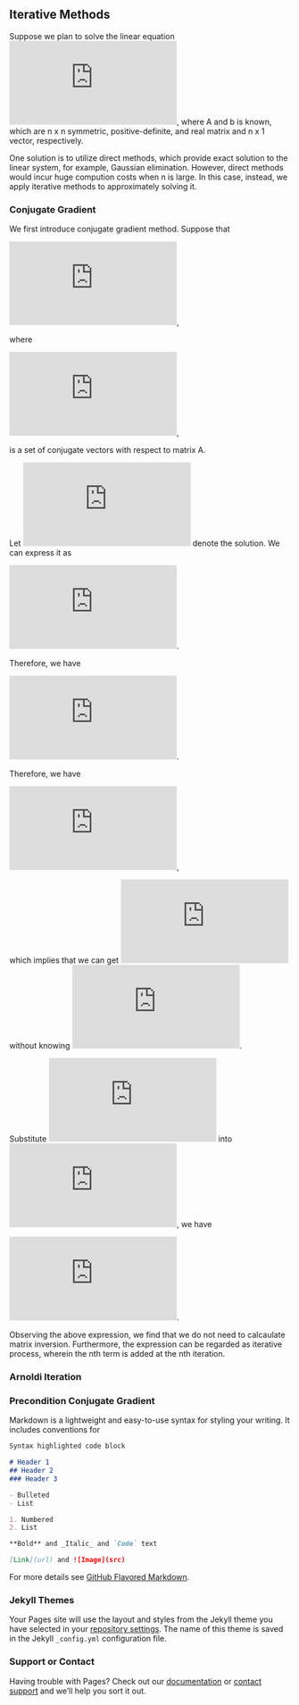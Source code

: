 ## Iterative Methods

Suppose we plan to solve the linear equation 
![Ax=b](https://latex.codecogs.com/gif.latex?%5Cbg_black%20%5Cmathbf%7BA%7D%5Cmathbf%7Bx%7D%20%3D%20%5Cmathbf%7Bb%7D),
where A and b is known, which are n x n symmetric, positive-definite, and real matrix and n x 1 vector, respectively.

One solution is to utilize direct methods, which provide exact solution to the linear system, for example, Gaussian elimination. However, direct methods would incur huge compution costs when n is large. In this case, instead, we apply iterative methods to approximately solving it.

### Conjugate Gradient

We first introduce conjugate gradient method. Suppose that 

![conjugate vectors p](https://latex.codecogs.com/gif.latex?%5Cbg_white%20%5Cmathbf%7BP%7D%20%3D%20%5Cleft%20%5C%7B%20%5Cmathbf%7BP_%7B1%7D%7D%2C%20...%2C%20%5Cmathbf%7BP_%7Bn%7D%7D%20%5Cright%20%5C%7D),

where 

![what are conjugate vectors](https://latex.codecogs.com/gif.latex?%5Cbg_white%20%5Cmathbf%7BP_%7Bi%7D%7D%5E%7B%5Ctextup%7BT%7D%7D%5Cmathbf%7BA%7D%5Cmathbf%7BP_%7Bj%7D%7D%2C%20%5C%3B%5Cforall%20%5C%3B%5Cmathbf%7Bi%7D%20%5Cneq%20%5Cmathbf%7Bj%7D),

is a set of conjugate vectors with respect to matrix A. 

Let ![x*](https://latex.codecogs.com/gif.latex?%5Cbg_white%20%5Ctextbf%7Bx%7D%5E%7B*%7D) denote the solution. We can express it as

![x* expression](https://latex.codecogs.com/gif.latex?%5Cbg_white%20%5Ctextbf%7Bx%7D%5E%7B*%7D%20%3D%5Calpha_%7B1%7D%5Ctextbf%7BP%7D_%7B1%7D&plus;...&plus;%5Calpha_%7Bn%7D%5Ctextbf%7BP%7D_%7Bn%7D).

Therefore, we have

![x* second expressin](https://latex.codecogs.com/gif.latex?P_%7Bi%7D%5E%7BT%7DAx%5E%7B*%7D%20%3D%20P_%7Bi%7D%5E%7BT%7DA%5Cleft%20%28%20%5Calpha_%7B1%7DP_%7B1%7D&plus;...&plus;%5Calpha_%7Bn%7DP_%7Bn%7D%20%5Cright%20%29%20%3D%20%5Calpha_%7Bi%7DP_%7Bi%7D%5E%7BT%7DAP_%7Bi%7D).

Therefore, we have 

![alpha](https://latex.codecogs.com/gif.latex?%5Calpha_%7Bi%7D%20%3D%20%5Cfrac%7BP_%7Bi%7D%5E%7BT%7DAx%5E%7B*%7D%7D%7BP_%7Bi%7D%5E%7BT%7DAP_%7Bi%7D%7D%20%3D%20%5Cfrac%7BP_%7Bi%7D%5E%7BT%7Db%7D%7BP_%7Bi%7D%5E%7BT%7DAP_%7Bi%7D%7D),

which implies that we can get  ![alpha_i](https://latex.codecogs.com/gif.latex?%5Calpha_%7Bi%7D)  without knowing ![x*](https://latex.codecogs.com/gif.latex?x%5E%7B*%7D).

Substitute  ![alpha_i](https://latex.codecogs.com/gif.latex?%5Calpha_%7Bi%7D)  into ![x*](https://latex.codecogs.com/gif.latex?x%5E%7B*%7D), we have

![x* final expression](https://latex.codecogs.com/gif.latex?x%5E%7B*%7D%20%3D%20%5Csum_%7Bi%3D1%7D%5E%7Bn%7D%5Cfrac%7BP_%7Bi%7D%5E%7BT%7Db%7D%7BP_%7Bi%7D%5E%7BT%7DAP_%7Bi%7D%7DP_%7Bi%7D).

Observing the above expression, we find that we do not need to calcaulate matrix inversion. Furthermore, the expression can be regarded as iterative process, wherein the nth term is added at the nth iteration.


### Arnoldi Iteration

### Precondition Conjugate Gradient

Markdown is a lightweight and easy-to-use syntax for styling your writing. It includes conventions for

```markdown
Syntax highlighted code block

# Header 1
## Header 2
### Header 3

- Bulleted
- List

1. Numbered
2. List

**Bold** and _Italic_ and `Code` text

[Link](url) and ![Image](src)
```

For more details see [GitHub Flavored Markdown](https://guides.github.com/features/mastering-markdown/).

### Jekyll Themes

Your Pages site will use the layout and styles from the Jekyll theme you have selected in your [repository settings](https://github.com/NanmiaoWu/Iterative-Methods-for-Linear-Equations/settings). The name of this theme is saved in the Jekyll `_config.yml` configuration file.

### Support or Contact

Having trouble with Pages? Check out our [documentation](https://help.github.com/categories/github-pages-basics/) or [contact support](https://github.com/contact) and we’ll help you sort it out.
